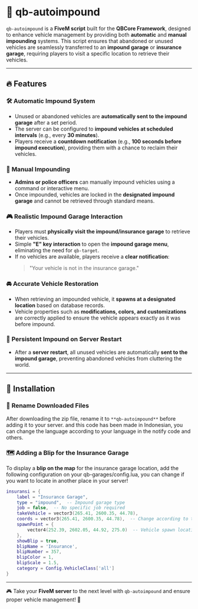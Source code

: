 # 🚗 qb-autoimpound

`qb-autoimpound` is a **FiveM script** built for the **QBCore Framework**, designed to enhance vehicle management by providing both **automatic** and **manual impounding** systems. This script ensures that abandoned or unused vehicles are seamlessly transferred to an **impound garage** or **insurance garage**, requiring players to visit a specific location to retrieve their vehicles.

---

## 🔥 Features

### 🛠️ **Automatic Impound System**

- Unused or abandoned vehicles are **automatically sent to the impound garage** after a set period.
- The server can be configured to **impound vehicles at scheduled intervals** (e.g., every **30 minutes**).
- Players receive a **countdown notification** (e.g., **100 seconds before impound execution**), providing them with a chance to reclaim their vehicles.

### 👮 **Manual Impounding**

- **Admins or police officers** can manually impound vehicles using a command or interactive menu.
- Once impounded, vehicles are locked in the **designated impound garage** and cannot be retrieved through standard means.

### 🎮 **Realistic Impound Garage Interaction**

- Players must **physically visit the impound/insurance garage** to retrieve their vehicles.
- Simple **"E" key interaction** to open the **impound garage menu**, eliminating the need for `qb-target`.
- If no vehicles are available, players receive a **clear notification**:
  > "Your vehicle is not in the insurance garage."

### 🚘 **Accurate Vehicle Restoration**

- When retrieving an impounded vehicle, it **spawns at a designated location** based on database records.
- Vehicle properties such as **modifications, colors, and customizations** are correctly applied to ensure the vehicle appears exactly as it was before impound.

### 🔄 **Persistent Impound on Server Restart**

- After a **server restart**, all unused vehicles are automatically **sent to the impound garage**, preventing abandoned vehicles from cluttering the world.

---

## 📌 Installation

### 🔹 **Rename Downloaded Files**

After downloading the zip file, rename it to ``**qb-autoimpound**`` before adding it to your server. and this code has been made in Indonesian, you can change the language according to your language in the notify code and others.

### 🗺️ **Adding a Blip for the Insurance Garage**

To display a **blip on the map** for the insurance garage location, add the following configuration on your qb-garages/config.lua, you can change if you want to locate in another place in your server!

```lua
insuransi = {
    label = "Insurance Garage",
    type = "impound",  -- Impound garage type
    job = false,  -- No specific job required
    takeVehicle = vector3(265.41, 2600.35, 44.78),
    coords = vector3(265.41, 2600.35, 44.78),  -- Change according to the desired location
    spawnPoint = {
        vector4(252.39, 2602.05, 44.92, 275.0)  -- Vehicle spawn location after retrieval
    },
    showBlip = true,
    blipName = 'Insurance',
    blipNumber = 357,
    blipColor = 1,
    blipScale = 1.5,
    category = Config.VehicleClass['all']
}
```

---
🎮 Take your **FiveM server** to the next level with `qb-autoimpound` and ensure proper vehicle management! 🚀

